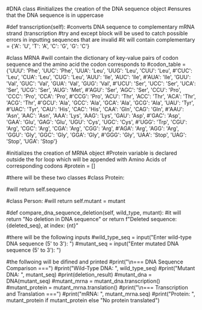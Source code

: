 #DNA class
#initializes the creation of the DNA sequence object
#ensures that the DNA sequence is in uppercase

#def transcription(self):
#converts DNA sequence to complementary mRNA strand (transcription
#try and except block will be used to catch possible errors in inputting sequences that are invalid
#it will contain complementary = {'A': 'U', 'T': 'A', 'C': 'G', 'G': 'C'}
        

#class MRNA
#will contain the dictionary of key-value pairs of codon sequence and the amino acid the codon corresponds to
#codon_table = {'UUU': 'Phe', 'UUC': 'Phe', 'UUA': 'Leu', 'UUG': 'Leu', 'CUU': 'Leu',
 #'CUC': 'Leu', 'CUA': 'Leu', 'CUG': 'Leu', 'AUU': 'Ile', 'AUC': 'Ile',
   #'AUA': 'Ile', 'GUU': 'Val', 'GUC': 'Val', 'GUA': 'Val', 'GUG': 'Val',
  #'UCU': 'Ser', 'UCC': 'Ser', 'UCA': 'Ser', 'UCG': 'Ser', 'AUG': 'Met',
   #'AGU': 'Ser', 'AGC': 'Ser', 'CCU': 'Pro', 'CCC': 'Pro', 'CCA': 'Pro',
   #'CCG': 'Pro', 'ACU': 'Thr', 'ACC': 'Thr', 'ACA': 'Thr', 'ACG': 'Thr',
 #'GCU': 'Ala', 'GCC': 'Ala', 'GCA': 'Ala', 'GCG': 'Ala', 'UAU': 'Tyr',
#'UAC': 'Tyr', 'CAU': 'His', 'CAC': 'His', 'CAA': 'Gln', 'CAG': 'Gln',
#'AAU': 'Asn', 'AAC': 'Asn', 'AAA': 'Lys', 'AAG': 'Lys', 'GAU': 'Asp',
#'GAC': 'Asp', 'GAA': 'Glu', 'GAG': 'Glu', 'UGU': 'Cys', 'UGC': 'Cys',
#'UGG': 'Trp', 'CGU': 'Arg', 'CGC': 'Arg', 'CGA': 'Arg', 'CGG': 'Arg',
#'AGA': 'Arg', 'AGG': 'Arg', 'GGU': 'Gly', 'GGC': 'Gly', 'GGA': 'Gly',
#'GGG': 'Gly', 'UAA': 'Stop', 'UAG': 'Stop', 'UGA': 'Stop'}

#initializes the creation of MRNA object
#Protein variable is declared outside the for loop which will be appended with Amino Acids of corresponding codons
#protein = []
       
              
 #there will be these two classes 
#class Protein:

#will return self.sequence

#class Person:
#will return self.mutant = mutant
        
  #def compare_dna_sequence_deletion(self, wild_type, mutant):
#it will return "No deletion in DNA sequence"    or     return f"Deleted sequence: {deleted_seq}, at index: {nt}"

#there will be the following inputs 
#wild_type_seq = input("Enter wild-type DNA sequence (5' to 3'): ")
#mutant_seq = input("Enter mutated DNA sequence (5' to 3'): ")

#the follwoing will be difined and printed 
#print("\n=== DNA Sequence Comparison ===")
#print("Wild-Type DNA: ", wild_type_seq)
#print("Mutant DNA:    ", mutant_seq)
#print(deletion_result)
#mutant_dna = DNA(mutant_seq)
#mutant_mrna = mutant_dna.transcription()
#mutant_protein = mutant_mrna.translation()
#print("\n=== Transcription and Translation ===")
#print("mRNA:          ", mutant_mrna.seq)
#print("Protein:       ", mutant_protein if mutant_protein else "No protein translated")

